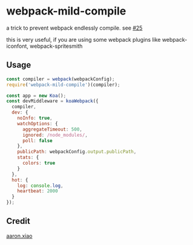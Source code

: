 # webpack-mild-compile
a trick to prevent webpack endlessly compile. see [#25](https://github.com/webpack/watchpack/issues/25)

this is very useful, if you are using some webpack plugins like webpack-iconfont, webpack-spritesmith

## Usage
```JavaScript
const compiler = webpack(webpackConfig);
require('webpack-mild-compile')(compiler);

const app = new Koa();
const devMiddleware = koaWebpack({
  compiler,
  dev: {
    noInfo: true,
    watchOptions: {
      aggregateTimeout: 500,
      ignored: /node_modules/,
      poll: false
    },
    publicPath: webpackConfig.output.publicPath,
    stats: {
      colors: true
    }
  },
  hot: {
    log: console.log,
    heartbeat: 2000
  }
});
```

## Credit
[aaron.xiao](http://veryos.com)